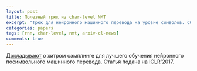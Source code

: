 ```yaml
---
layout: post
title: Полезный трюк из char-level NMT
excerpt: "Трюк для нейронного машинного перевода на уровне символов. Сбрасывают состояние RNN после каждого слова"
categories: papers
tags: [rnn, char-level, nmt, arxiv-cl-news]
comments: true
---
```


[Докладывают](http://arxiv.org/abs/1608.04738)  о хитром сэмплинге для лучшего обучения нейронного посимвольного машинного перевода. Статья подана на ICLR'2017.

